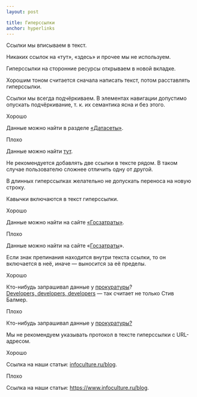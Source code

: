 ```yaml
---
layout: post

title: Гиперссылки
anchor: hyperlinks
---
```


Ссылки мы вписываем в текст. 

Никаких ссылок на «тут», «здесь» и прочее мы не используем. 

Гиперссылки на сторонние ресурсы открываем в новой вкладке. 

Хорошим тоном считается сначала написать текст, потом расставлять гиперссылки. 

Ссылки мы всегда подчёркиваем. В элементах навигации допустимо опускать подчёркивание, т.&nbsp;к. их семантика ясна и без этого.

<p class="color-green-text">Хорошо</p>
<span class="example p-2">Данные можно найти в разделе <a href="#">«Датасеты»</a>.</span>

<p class="color-red-text">Плохо</p>
<span class="example p-2">Данные можно найти <a href="#">тут</a>.</span>

Не рекомендуется добавлять две ссылки в тексте рядом. В таком случае пользователю сложнее отличить одну от другой. 

В длинных гиперссылках желательно не допускать переноса на новую строку.

Кавычки включаются в текст гиперссылки.

<p class="color-green-text">Хорошо</p>
<span class="example p-2">Данные можно найти на сайте <a href="#">«Госзатраты»</a>.</span>

<p class="color-red-text">Плохо</p>
<span class="example p-2">Данные можно найти на сайте «<a href="#">Госзатраты</a>».</span>

Если знак препинания находится внутри текста ссылки, то он включается в неё, иначе — выносится за её пределы.

<p class="color-green-text">Хорошо</p>
<span class="example p-2 d-inline-block mb-2">Кто-нибудь запрашивал данные у <a href="#">прокуратуры</a>?</span><br>
<span class="example p-2 d-inline-block"><a href="#">Developers, developers, developers</a> — так считает не только Стив Балмер.</span>

<p class="color-red-text">Плохо</p>
<span class="example p-2">Кто-нибудь запрашивал данные у <a href="#">прокуратуры?</a></span>

Мы не рекомендуем указывать протокол в тексте гиперссылки с URL-адресом. 

<p class="color-green-text">Хорошо</p>
<span class="example p-2">Ссылка на наши статьи: <a href="#">infoculture.ru/blog</a>.</span>

<p class="color-red-text">Плохо</p>
<span class="example p-2">Ссылка на наши статьи: <a href="#">https://www.infoculture.ru/blog</a>.</span>
